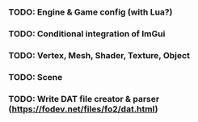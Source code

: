 ### TODO: Engine & Game config (with Lua?)
### TODO: Conditional integration of ImGui
### TODO: Vertex, Mesh, Shader, Texture, Object
### TODO: Scene
### TODO: Write DAT file creator & parser (https://fodev.net/files/fo2/dat.html)
